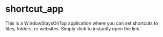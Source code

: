 # shortcut_app
This is a WindowStaysOnTop application where you can set shortcuts to files, folders, or websites. Simply click to instantly open the link.
